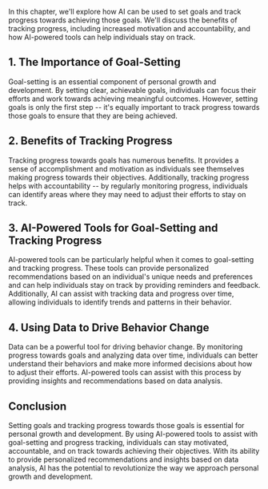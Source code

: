 
In this chapter, we'll explore how AI can be used to set goals and track progress towards achieving those goals. We'll discuss the benefits of tracking progress, including increased motivation and accountability, and how AI-powered tools can help individuals stay on track.

## 1. The Importance of Goal-Setting

Goal-setting is an essential component of personal growth and development. By setting clear, achievable goals, individuals can focus their efforts and work towards achieving meaningful outcomes. However, setting goals is only the first step -- it's equally important to track progress towards those goals to ensure that they are being achieved.

## 2. Benefits of Tracking Progress

Tracking progress towards goals has numerous benefits. It provides a sense of accomplishment and motivation as individuals see themselves making progress towards their objectives. Additionally, tracking progress helps with accountability -- by regularly monitoring progress, individuals can identify areas where they may need to adjust their efforts to stay on track.

## 3. AI-Powered Tools for Goal-Setting and Tracking Progress

AI-powered tools can be particularly helpful when it comes to goal-setting and tracking progress. These tools can provide personalized recommendations based on an individual's unique needs and preferences and can help individuals stay on track by providing reminders and feedback. Additionally, AI can assist with tracking data and progress over time, allowing individuals to identify trends and patterns in their behavior.

## 4. Using Data to Drive Behavior Change

Data can be a powerful tool for driving behavior change. By monitoring progress towards goals and analyzing data over time, individuals can better understand their behaviors and make more informed decisions about how to adjust their efforts. AI-powered tools can assist with this process by providing insights and recommendations based on data analysis.

Conclusion
----------

Setting goals and tracking progress towards those goals is essential for personal growth and development. By using AI-powered tools to assist with goal-setting and progress tracking, individuals can stay motivated, accountable, and on track towards achieving their objectives. With its ability to provide personalized recommendations and insights based on data analysis, AI has the potential to revolutionize the way we approach personal growth and development.
